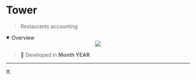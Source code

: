# Tower #

> Restaurants accounting

<details open>
  <summary>Overview</summary>
  <div align="center">
    <img max-width="720px" max-height="477px" src="assets/img/screenshot-001-overview.png" />
  </div>
</details>

> :calendar: Developed in **Month YEAR**

---

:scorpius:
